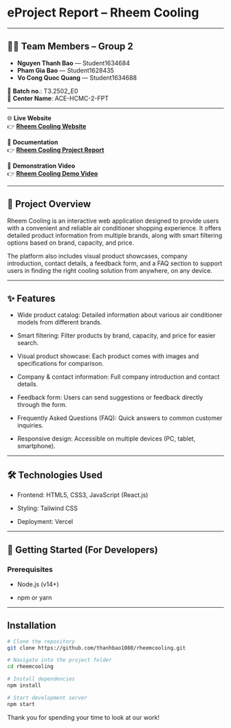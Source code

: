 # eProject Report – Rheem Cooling
---

## 👨‍💻 Team Members – Group 2

- **Nguyen Thanh Bao** — Student1634684
- **Pham Gia Bao** — Student1628435
- **Vo Cong Quoc Quang** — Student1634688

🏫 **Batch no**.: T3.2502_E0  
🏢 **Center Name**: ACE-HCMC-2-FPT

---

🌐 **Live Website**   
👉 **[Rheem Cooling Website](https://rheemcooling.vercel.app/)**

📄 **Documentation**  
👉 **[Rheem Cooling Project Report](https://github.com/Thanhbao1080/rheemcooling/blob/main/document)**  

🎥 **Demonstration Video**  
👉 **[Rheem Cooling Demo Video](https://www.youtube.com/watch?v=Ww1oubv7yXE&feature=youtu.be)**

---
## 📌 Project Overview  
Rheem Cooling is an interactive web application designed to provide users with a convenient and reliable air conditioner shopping experience.
It offers detailed product information from multiple brands, along with smart filtering options based on brand, capacity, and price.

The platform also includes visual product showcases, company introduction, contact details, a feedback form, and a FAQ section to support users in finding the right cooling solution from anywhere, on any device.

---

## ✨ Features

- Wide product catalog: Detailed information about various air conditioner models from different brands.

- Smart filtering: Filter products by brand, capacity, and price for easier search.

- Visual product showcase: Each product comes with images and specifications for comparison.

- Company & contact information: Full company introduction and contact details.

- Feedback form: Users can send suggestions or feedback directly through the form.

- Frequently Asked Questions (FAQ): Quick answers to common customer inquiries.

- Responsive design: Accessible on multiple devices (PC, tablet, smartphone).

---

## 🛠️ Technologies Used

- Frontend: HTML5, CSS3, JavaScript (React.js)

- Styling: Tailwind CSS

- Deployment: Vercel

---

## 🚀 Getting Started (For Developers)
### Prerequisites

- Node.js (v14+)

- npm or yarn

---

## Installation

```bash
# Clone the repository
git clone https://github.com/thanhbao1080/rheemcooling.git

# Navigate into the project folder
cd rheemcooling

# Install dependencies
npm install

# Start development server
npm start
```


Thank you for spending your time to look at our work!
